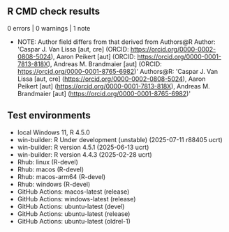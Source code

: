 ## R CMD check results

0 errors | 0 warnings | 1 note

- NOTE:
  Author field differs from that derived from Authors@R
  Author:    'Caspar J. Van Lissa [aut, cre] (ORCID: <https://orcid.org/0000-0002-0808-5024>), Aaron Peikert [aut] (ORCID: <https://orcid.org/0000-0001-7813-818X>), Andreas M. Brandmaier [aut] (ORCID: <https://orcid.org/0000-0001-8765-6982>)'
  Authors@R: 'Caspar J. Van Lissa [aut, cre] (<https://orcid.org/0000-0002-0808-5024>), Aaron Peikert [aut] (<https://orcid.org/0000-0001-7813-818X>), Andreas M. Brandmaier [aut] (<https://orcid.org/0000-0001-8765-6982>)'

## Test environments

* local Windows 11, R 4.5.0
* win-builder: R Under development (unstable) (2025-07-11 r88405 ucrt)
* win-builder: R version 4.5.1 (2025-06-13 ucrt)
* win-builder: R version 4.4.3 (2025-02-28 ucrt)
* Rhub: linux (R-devel)
* Rhub: macos (R-devel)
* Rhub: macos-arm64 (R-devel)
* Rhub: windows (R-devel)
* GitHub Actions: macos-latest (release)
* GitHub Actions: windows-latest (release)
* GitHub Actions: ubuntu-latest (devel)
* GitHub Actions: ubuntu-latest (release)
* GitHub Actions: ubuntu-latest (oldrel-1)

